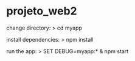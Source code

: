 # projeto_web2

change directory:
     > cd myapp

   install dependencies:
     > npm install

   run the app:
     > SET DEBUG=myapp:* & npm start